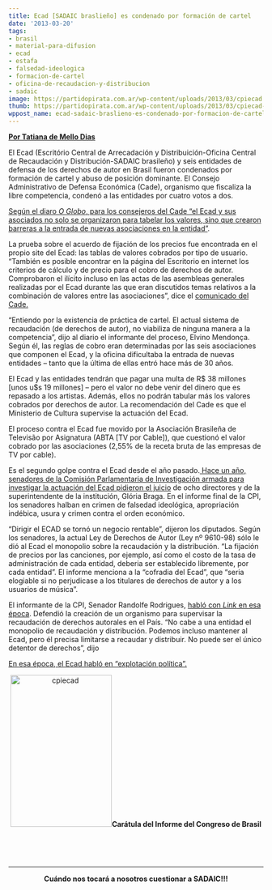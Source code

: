 ```yaml
---
title: Ecad [SADAIC braslieño] es condenado por formación de cartel
date: '2013-03-20'
tags:
- brasil
- material-para-difusion
- ecad
- estafa
- falsedad-ideologica
- formacion-de-cartel
- oficina-de-recaudacion-y-distribucion
- sadaic
image: https://partidopirata.com.ar/wp-content/uploads/2013/03/cpiecad.jpg
thumb: https://partidopirata.com.ar/wp-content/uploads/2013/03/cpiecad-150x150.jpg
wppost_name: ecad-sadaic-braslieno-es-condenado-por-formacion-de-cartel
---
```


<strong><a href="http://blogs.estadao.com.br/tatiana-dias/ecad-e-condenado-por-formacao-de-cartel/" target="_blank">Por Tatiana de Mello Dias</a></strong>

El Ecad (Escritório Central de Arrecadación y Distribuición-Oficina Central de Recaudación y Distribución-SADAIC brasileño) y seis entidades de defensa de los derechos de autor en Brasil fueron condenados por formación de cartel y abuso de posición dominante. El Consejo Administrativo de Defensa Económica (Cade), organismo que fiscaliza la libre competencia, condenó a las entidades por cuatro votos a dos.

<a href="http://oglobo.globo.com/economia/ecad-condenado-por-formacao-de-cartel-por-orgao-de-defesa-da-concorrencia-7897081">Según el diaro<em> O Globo</em>, para los consejeros del Cade “el Ecad y sus asociados no solo se organizaron para tabelar los valores, sino que crearon barreras a la entrada de nuevas asociaciones en la entidad”</a>.

La prueba sobre el acuerdo de fijación de los precios fue encontrada en el propio site del Ecad: las tablas de valores cobrados por tipo de usuario. “También es posible encontrar en la página del Escritorio en internet los criterios de cálculo y de precio para el cobro de derechos de autor. Comprobaron el ilícito incluso en las actas de las asembleas generales realizadas por el Ecad durante las que eran discutidos temas relativos a la combinación de valores entre las asociaciones”, dice el <a href="http://www.cade.gov.br/Default.aspx?172af80011061a19ed5bed451235">comunicado del Cade.</a>

“Entiendo por la existencia de práctica de cartel. El actual sistema de recaudación (de derechos de autor), no viabiliza de ninguna manera a la competencia”, dijo al diario el informante del proceso, Elvino Mendonça. Según él, las reglas de cobro eran determinadas por las seis asociaciones que componen el Ecad, y la oficina dificultaba la entrada de nuevas entidades – tanto que la última de ellas entró hace más de 30 años.

El Ecad y las entidades tendrán que pagar una multa de R$ 38 millones [unos u$s 19 millones] – pero el valor no debe venir del dinero que es repasado a los artistas. Además, ellos no podrán tabular más los valores cobrados por derechos de autor. La recomendación del Cade es que el Ministerio de Cultura supervise la actuación del Ecad.

El proceso contra el Ecad fue movido por la Asociación Brasileña de Televisão por Asignatura (ABTA [TV por Cable]), que cuestionó el valor cobrado por las asociaciones (2,55% de la receta bruta de las empresas de TV por cable).

Es el segundo golpe contra el Ecad desde el año pasado.<a href="http://blogs.estadao.com.br/link/cpi-pede-indiciamento-de-diretores-do-ecad/"> Hace un año, senadores de la Comisión Parlamentaria de Investigación armada para investigar la actuación del Ecad pidieron el juicio</a> de ocho directores y de la superintendente de la institución, Glória Braga. En el informe final de la CPI, los senadores halban en crimen de falsedad ideológica, apropriación indébica, usura y crimen contra el orden económico.

“Dirigir el ECAD se tornó un negocio rentable”, dijeron los diputados. Según los senadores, la actual Ley de Derechos de Autor (Ley nº 9610-98) sólo le dió al Ecad el monopolio sobre la recaudación y la distribución. “La fijación de precios por las canciones, por ejemplo, así como el costo de la tasa de administración de cada entidad, deberia ser establecido libremente, por cada entidad”. El informe menciona a la “cofradia del Ecad”, que “seria elogiable si no perjudicase a los titulares de derechos de autor y a los usuarios de música”.

El informante de la CPI, Senador Randolfe Rodrigues, <a href="http://blogs.estadao.com.br/link/o-derecho-autoral-hoje-e-anacronico-e-corrupto/">habló con <em>Link</em> en esa época</a>. Defendió la creación de un organismo para supervisar la recaudación de derechos autorales en el País. “No cabe a una entidad el monopolio de recaudación y distribución. Podemos incluso mantener al Ecad, pero él precisa limitarse a recaudar y distribuir. No puede ser el único detentor de derechos”, dijo

<a href="http://blogs.estadao.com.br/link/cpi-pede-indiciamento-de-diretores-do-ecad/">En esa época, el Ecad habló en “explotación política”. </a>
<p style="text-align: center;"><a href="https://partidopirata.com.ar/wp-content/uploads/2013/03/cpiecad.jpg"><img class="aligncenter size-medium wp-image-8911" alt="cpiecad" src="https://partidopirata.com.ar/wp-content/uploads/2013/03/cpiecad-200x300.jpg" width="200" height="300" /></a><strong>Carátula del Informe del Congreso de Brasil</strong></p>
&nbsp;

&nbsp;

<hr />
<p style="text-align: center;"><strong>Cuándo nos tocará a nosotros cuestionar a SADAIC!!!</strong></p>
